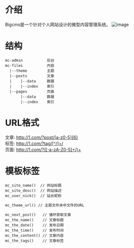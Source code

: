 介绍
====

Bigcms是一个针对个人网站设计的微型内容管理系统。
![image](https://github.com/user-attachments/assets/f952c3f4-10dc-4627-ae72-9ed1ae39a6e0)

结构
====

```
mc-admin           后台
mc-files           内容
  |--theme         主题
  |--posts         文章
  |    |--data     数据
  |    |--index    索引
  |--pages         页面
       |--data     数据
       |--index    索引
```
       
URL格式
=======

文章: http://1.com/?post/[a-z0-5]{6}  
标签: http://1.com/?tag/[^/]+/  
页面: http://1.com/?([-a-zA-Z0-5]+/)+
 
模板标签
=======

```
mc_site_name()  // 网站标题  
mc_site_desc()  // 网站描述  
mc_user_nick()  // 站长昵称  

mc_theme_url() // 主题文件夹中文件的URL  

mc_next_post()   // 循环获取文章  
mc_the_name()    // 文章标题  
mc_the_date()    // 发布日期  
mc_the_time()    // 发布时间  
mc_the_content() // 文章内容  
mc_the_tags()    // 文章标签
```
